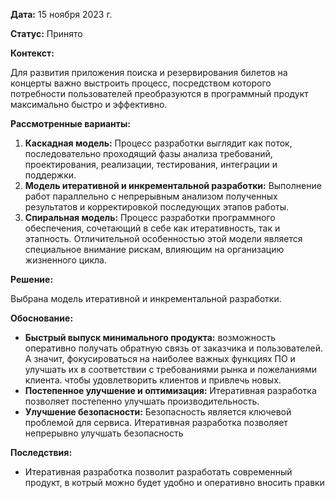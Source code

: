 **Дата:** 15 ноября 2023 г.

**Статус:** Принято

**Контекст:**

Для развития приложения поиска и резервирования билетов на концерты важно выстроить процесс, посредством которого потребности
пользователей преобразуются в программный продукт максимально быстро и эффективно.

**Рассмотренные варианты:**

1. **Каскадная модель:** Процесс разработки выглядит как поток, последовательно проходящий фазы анализа требований,
   проектирования, реализации, тестирования, интеграции и поддержки.
2. **Модель итеративной и инкрементальной разработки:** Выполнение работ параллельно с непрерывным анализом полученных результатов и корректировкой последующих этапов работы.
3. **Спиральная модель:** Процесс разработки программного обеспечения, сочетающий в себе как итеративность, так и
   этапность. Отличительной особенностью этой модели является специальное внимание рискам, влияющим на организацию
   жизненного цикла.

**Решение:**

Выбрана модель итеративной и инкрементальной разработки.

**Обоснование:**

- **Быстрый выпуск минимального продукта:**  возможность оперативно получать обратную связь от заказчика и пользователей. А значит, фокусироваться на наиболее важных функциях ПО и улучшать их в соответствии с требованиями рынка и пожеланиями клиента.
  чтобы удовлетворить клиентов и привлечь новых.
- **Постепенное улучшение и оптимизация:** Итеративная разработка позволяет постепенно улучшать производительность.
- **Улучшение безопасности:** Безопасность является ключевой проблемой для сервиса. Итеративная разработка
  позволяет непрерывно улучшать безопасность

**Последствия:**

- Итеративная разработка позволит разработать современный продукт, в котрый можно будет удобно и оперативно вносить правки
